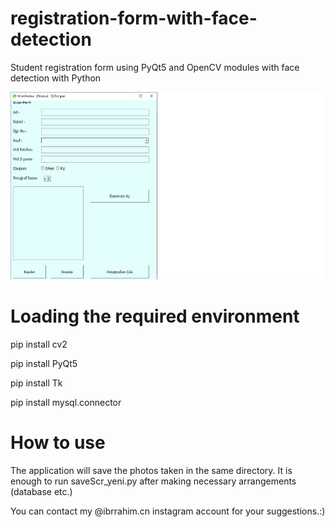 # registration-form-with-face-detection
  Student registration form using PyQt5 and OpenCV modules with face detection with Python

<img src="https://github.com/LegendMan46/registration-form-with-face-detection/blob/main/image.png" alt="alt text" width="720" height="300">


# Loading the required environment
pip install cv2

pip install PyQt5

pip install Tk

pip install mysql.connector

# How to use 
  The application will save the photos taken in the same directory.
  It is enough to run saveScr_yeni.py after making necessary arrangements (database etc.)

You can contact my @ibrrahim.cn instagram account for your suggestions.:)


